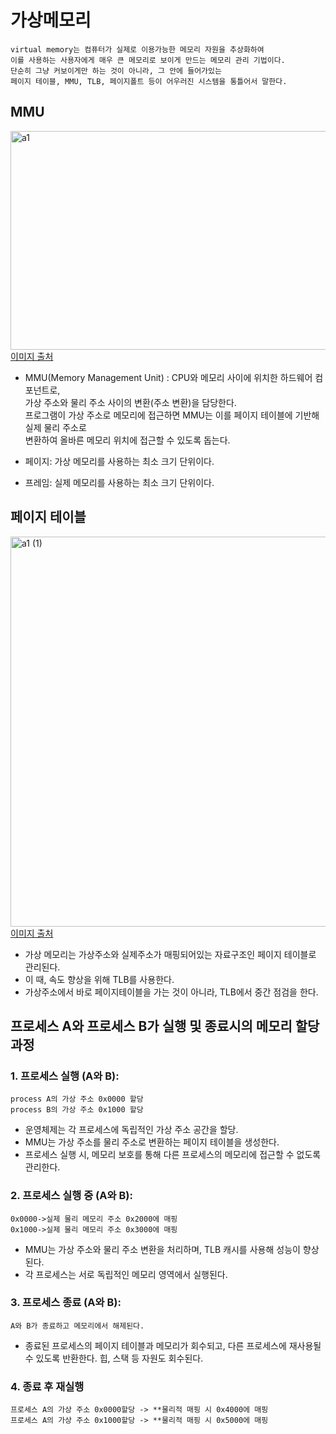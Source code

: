 # 가상메모리

```text
virtual memory는 컴퓨터가 실제로 이용가능한 메모리 자원을 추상화하여
이를 사용하는 사용자에게 매우 큰 메모리로 보이게 만드는 메모리 관리 기법이다.
단순히 그냥 커보이게만 하는 것이 아니라, 그 안에 들어가있는
페이지 테이블, MMU, TLB, 페이지폴트 등이 어우러진 시스템을 통틀어서 말한다.
```

## MMU
<img width="1012" height="350" alt="a1" src="https://github.com/user-attachments/assets/989b2b9b-e123-4f76-b41a-774210405f6d" /><br>
[이미지 출처](https://smarthammer.tistory.com/60)<br>
- MMU(Memory Management Unit) : CPU와 메모리 사이에 위치한 하드웨어 컴포넌트로, <br>
가상 주소와 물리 주소 사이의 변환(주소 변환)을 담당한다. <br>
프로그램이 가상 주소로 메모리에 접근하면 MMU는 이를 페이지 테이블에 기반해 실제 물리 주소로 <br>
변환하여 올바른 메모리 위치에 접근할 수 있도록 돕는다. <br>

- 페이지: 가상 메모리를 사용하는 최소 크기 단위이다.
- 프레임: 실제 메모리를 사용하는 최소 크기 단위이다.

## 페이지 테이블
<img width="1070" height="624" alt="a1 (1)" src="https://github.com/user-attachments/assets/11b7131d-7ffc-4fc9-ba94-9115e25d6af5" /> <br>
[이미지 출처](https://smarthammer.tistory.com/60)<br>
- 가상 메모리는 가상주소와 실제주소가 매핑되어있는 자료구조인 페이지 테이블로 관리된다.
- 이 때, 속도 향상을 위해 TLB를 사용한다.
- 가상주소에서 바로 페이지테이블을 가는 것이 아니라, TLB에서 중간 점검을 한다.

## 프로세스 A와 프로세스 B가 실행 및 종료시의 메모리 할당 과정
### 1. 프로세스 실행 (A와 B):
```text
process A의 가상 주소 0x0000 할당
process B의 가상 주소 0x1000 할당
```
- 운영체제는 각 프로세스에 독립적인 가상 주소 공간을 할당.
- MMU는 가상 주소를 물리 주소로 변환하는 페이지 테이블을 생성한다.
- 프로세스 실행 시, 메모리 보호를 통해 다른 프로세스의 메모리에 접근할 수 없도록 관리한다.
### 2. 프로세스 실행 중 (A와 B):
```text
0x0000->실제 물리 메모리 주소 0x2000에 매핑
0x1000->실제 물리 메모리 주소 0x3000에 매핑
```
- MMU는 가상 주소와 물리 주소 변환을 처리하며, TLB 캐시를 사용해 성능이 향상된다.
- 각 프로세스는 서로 독립적인 메모리 영역에서 실행된다.
### 3. 프로세스 종료 (A와 B):
```text
A와 B가 종료하고 메모리에서 해제된다.
```
- 종료된 프로세스의 페이지 테이블과 메모리가 회수되고, 다른 프로세스에 재사용될 수 있도록 반환한다.
힙, 스택 등 자원도 회수된다.

### 4. 종료 후 재실행
```text
프로세스 A의 가상 주소 0x0000할당 -> **물리적 매핑 시 0x4000에 매핑
프로세스 A의 가상 주소 0x1000할당 -> **물리적 매핑 시 0x5000에 매핑
```


